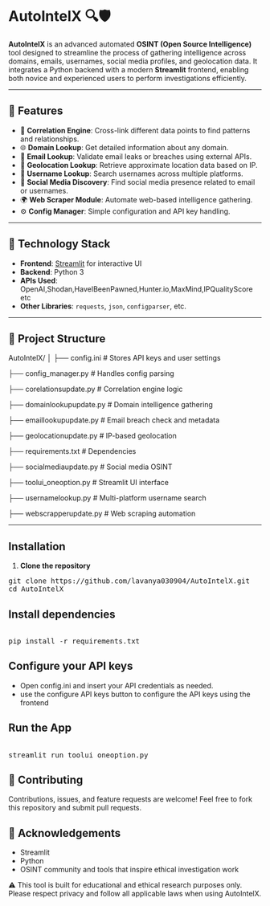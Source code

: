 # AutoIntelX 🔍🛡️

**AutoIntelX** is an advanced automated **OSINT (Open Source Intelligence)** tool designed to streamline the process of gathering intelligence across domains, emails, usernames, social media profiles, and geolocation data. It integrates a Python backend with a modern **Streamlit** frontend, enabling both novice and experienced users to perform investigations efficiently.

---

## 🚀 Features

- 🔗 **Correlation Engine**: Cross-link different data points to find patterns and relationships.
- 🌐 **Domain Lookup**: Get detailed information about any domain.
- 📧 **Email Lookup**: Validate email leaks or breaches using external APIs.
- 🧭 **Geolocation Lookup**: Retrieve approximate location data based on IP.
- 👤 **Username Lookup**: Search usernames across multiple platforms.
- 📱 **Social Media Discovery**: Find social media presence related to email or usernames.
- 🌍 **Web Scraper Module**: Automate web-based intelligence gathering.
- ⚙️ **Config Manager**: Simple configuration and API key handling.

---

## 🧰 Technology Stack

- **Frontend**: [Streamlit](https://streamlit.io/) for interactive UI
- **Backend**: Python 3
- **APIs Used**: OpenAI,Shodan,HaveIBeenPawned,Hunter.io,MaxMind,IPQualityScore etc
- **Other Libraries**: `requests`, `json`, `configparser`, etc.

---

## 📁 Project Structure
AutoIntelX/
│
├── config.ini # Stores API keys and user settings

├── config_manager.py # Handles config parsing

├── corelationsupdate.py # Correlation engine logic

├── domainlookupupdate.py # Domain intelligence gathering

├── emaillookupupdate.py # Email breach check and metadata

├── geolocationupdate.py # IP-based geolocation

├── requirements.txt # Dependencies

├── socialmediaupdate.py # Social media OSINT

├── toolui_oneoption.py # Streamlit UI interface

├── usernamelookup.py # Multi-platform username search

├── webscrapperupdate.py # Web scraping automation


---

## Installation

1. **Clone the repository**
<pre>
git clone https://github.com/lavanya030904/AutoIntelX.git
cd AutoIntelX</pre>

## Install dependencies
<pre> 
pip install -r requirements.txt</pre>

## Configure your API keys
- Open config.ini and insert your API credentials as needed.
- use the configure API keys button to configure the API keys using the frontend

## Run the App
<pre> 
streamlit run toolui_oneoption.py</pre>

## 🤝 Contributing
Contributions, issues, and feature requests are welcome! Feel free to fork this repository and submit pull requests.

## 🙌 Acknowledgements
- Streamlit
- Python
- OSINT community and tools that inspire ethical investigation work

⚠️ This tool is built for educational and ethical research purposes only. Please respect privacy and follow all applicable laws when using AutoIntelX.

